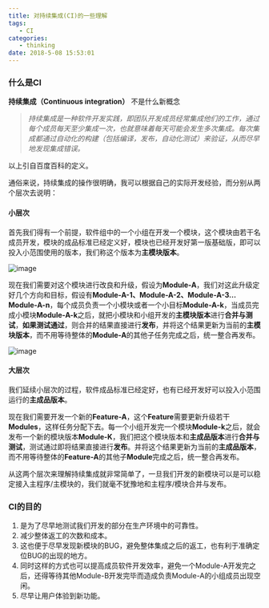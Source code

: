```yaml
---
title: 对持续集成(CI)的一些理解
tags:
   - CI
categories:
   - thinking
date: 2018-5-08 15:53:01
---
```


### 什么是CI

**持续集成（Continuous integration）** 不是什么新概念

> _持续集成是一种软件开发实践，即团队开发成员经常集成他们的工作，通过每个成员每天至少集成一次，也就意味着每天可能会发生多次集成。每次集成都通过自动化的构建（包括编译，发布，自动化测试）来验证，从而尽早地发现集成错误。_

以上引自百度百科的定义。

通俗来说，持续集成的操作很明确，我可以根据自己的实际开发经验，而分别从两个层次去说明：

#### 小层次

首先我们得有一个前提，软件组中的一个小组在开发一个模块，这个模块由若干名成员开发，模块的成品标准已经定义好，模块也已经开发好第一版基础版，即可以投入小范围使用的版本，我们称这个版本为**主模块版本**。

![image](https://user-images.githubusercontent.com/23525754/39910988-3c8e44d0-552c-11e8-9b85-1606425a0330.png)


现在我们需要对这个模块进行改良和升级，假设为**Module-A**，我们对这此升级定好几个方向和目标，假设有**Module-A-1、Module-A-2、Module-A-3…Module-A-n**，每个成员负责一个小模块或者一个小目标**Module-A-k**，当成员完成小模块**Module-A-k**之后，就把小模块和小组开发的**主模块版本**进行**合并与测试**，**如果测试通过**，则合并的结果直接进行**发布**，并将这个结果更新为当前的**主模块版本**，而不用等待整体的**Module-A**的其他子任务完成之后，统一整合再发布。

![image](https://user-images.githubusercontent.com/23525754/39957078-2c57e780-561f-11e8-838f-81400c5db289.png)

#### 大层次

我们延续小层次的过程，软件成品标准已经定好，也有已经开发好可以投入小范围运行的**主成品版本**。

现在我们需要开发一个新的**Feature-A**，这个**Feature**需要更新升级若干**Modules**，这样任务分配下去。每一个小组开发完一个模块**Module-k**之后，就会发布一个新的模块版本**Module-K**，我们把这个模块版本和**主成品版本**进行**合并与测试**，测试通过即将结果直接进行**发布**。并将这个结果更新为当前的**主成品版本**，而不用等待整体的**Feature-A**的其他子**Module**完成之后，统一整合再发布。

从这两个层次来理解持续集成就非常简单了，一旦我们开发的新模块可以是可以稳定接入主程序/主模块的，我们就毫不犹豫地和主程序/模块合并与发布。

### CI的目的
1. 是为了尽早地测试我们开发的部分在生产环境中的可靠性。
2. 减少整体返工的次数和成本。
3. 这也便于尽早发现新模块的BUG，避免整体集成之后的返工，也有利于准确定位BUG的出现的地方。
4. 同时这样的方式也可以提高成员软件开发效率，避免一个Module-A开发完之后，还得等待其他Module-B开发完毕而造成负责Module-A的小组成员出现空闲。
5. 尽早让用户体验到新功能。
